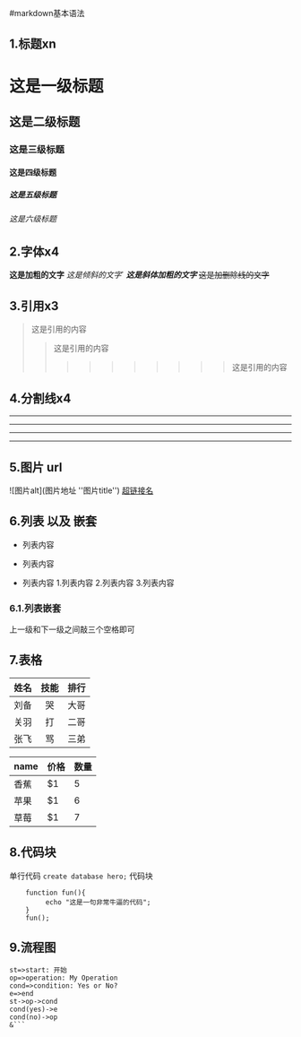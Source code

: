 #markdown基本语法

## 1.标题xn

# 这是一级标题
## 这是二级标题
### 这是三级标题
#### 这是四级标题
##### 这是五级标题
###### 这是六级标题

## 2.字体x4

**这是加粗的文字**
*这是倾斜的文字*`
***这是斜体加粗的文字***
~~这是加删除线的文字~~

## 3.引用x3

>这是引用的内容
>>这是引用的内容
>>>>>>>>>>这是引用的内容

## 4.分割线x4

---
----
***
*****

## 5.图片 url 

![图片alt](图片地址 ''图片title'')
[超链接名](超链接地址 "超链接title")

## 6.列表 以及 嵌套
- 列表内容
+ 列表内容
* 列表内容
   1.列表内容
   2.列表内容
   3.列表内容

### 6.1.列表嵌套
上一级和下一级之间敲三个空格即可

## 7.表格

姓名|技能|排行
--|:--:|--:
刘备|哭|大哥
关羽|打|二哥
张飞|骂|三弟

name | 价格 |  数量  
-|-|-
香蕉 | $1 | 5 |
苹果 | $1 | 6 |
草莓 | $1 | 7 | 


## 8.代码块

单行代码
`create database hero;`
代码块
```
    function fun(){
         echo "这是一句非常牛逼的代码";
    }
    fun();
```

## 9.流程图

```flow
st=>start: 开始
op=>operation: My Operation
cond=>condition: Yes or No?
e=>end
st->op->cond
cond(yes)->e
cond(no)->op
&```

